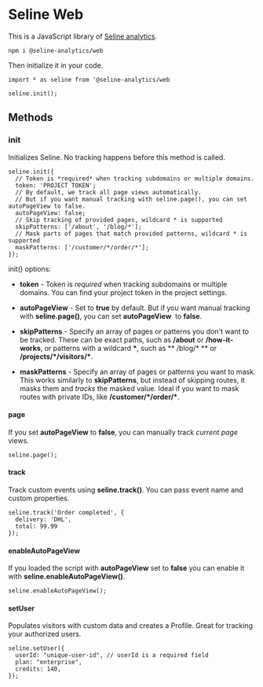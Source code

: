 # Seline Web

This is a JavaScript library of [Seline analytics](https://seline.com).

```
npm i @seline-analytics/web
```

Then initialize it in your code.

```
import * as seline from '@seline-analytics/web

seline.init();
```

## Methods

### init

Initializes Seline. No tracking happens before this method is called.

```
seline.init({
  // Token is *required* when tracking subdomains or multiple domains.
  token: 'PROJECT TOKEN';
  // By default, we track all page views automatically.
  // But if you want manual tracking with seline.page(), you can set autoPageView to false.
  autoPageView: false;
  // Skip tracking of provided pages, wildcard * is supported
  skipPatterns: ['/about', '/blog/*'];
  // Mask parts of pages that match provided patterns, wildcard * is supported
  maskPatterns: ['/customer/*/order/*'];
});
```

init() options:

- **token** - Token is *required* when tracking subdomains or multiple
  domains. You can find your project token in the project settings.

- **autoPageView** - Set to **true** by default. But if you want manual
  tracking with **seline.page()**, you can set **autoPageView**
   to **false**.

- **skipPatterns** - Specify an array of pages or patterns you don't want
  to be tracked. These can be exact paths, such as **/about**
  or **/how-it-works**, or patterns with a wildcard **\***, such as **
    /blog/\*
  ** or **/projects/\*/visitors/\***.

- **maskPatterns** - Specify an array of pages or patterns you want to mask.
  This works similarly to **skipPatterns**, but instead of skipping
  routes, it masks them and _tracks_ the masked value. Ideal if you want to mask
  routes with private IDs, like **/customer/\*/order/\***.

#### page

If you set **autoPageView** to **false**, you can manually track _current page_ views.

```
seline.page();
```

#### track

Track custom events using **seline.track()**. You can pass event name and custom properties.

```
seline.track('Order completed', {
  delivery: 'DHL',
  total: 99.99
});
```

#### enableAutoPageView

If you loaded the script with **autoPageView** set to **false** you can enable it with **seline.enableAutoPageView()**.

```
seline.enableAutoPageView();
```

#### setUser

Populates visitors with custom data and creates a Profile. Great for tracking your authorized users.

```
seline.setUser({
  userId: "unique-user-id", // userId is a required field
  plan: "enterprise",
  credits: 140,
});
```
